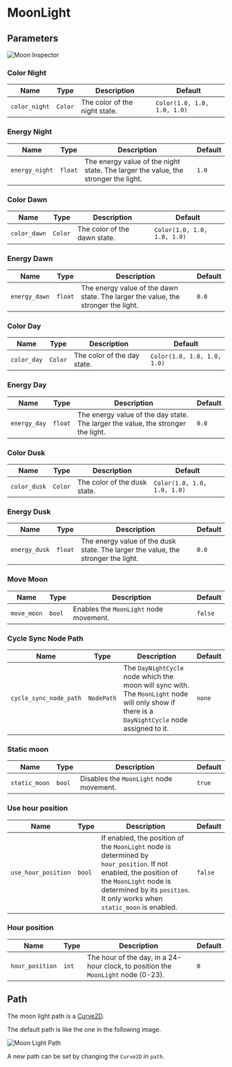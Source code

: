 # MoonLight

## Parameters

![Moon Inspector](../example_images/moon_light_inspector.png)

### Color Night

| Name | Type | Description | Default |
| - | - | - | - |
| `color_night` | `Color` | The color of the night state. | `Color(1.0, 1.0, 1.0, 1.0)` |

### Energy Night

| Name | Type | Description | Default |
| - | - | - | - |
| `energy_night` | `float` | The energy value of the night state. The larger the value, the stronger the light. | `1.0` |

### Color Dawn

| Name | Type | Description | Default |
| - | - | - | - |
| `color_dawn` | `Color` | The color of the dawn state. | `Color(1.0, 1.0, 1.0, 1.0)` |

### Energy Dawn

| Name | Type | Description | Default |
| - | - | - | - |
| `energy_dawn` | `float` | The energy value of the dawn state. The larger the value, the stronger the light. | `0.0` |

### Color Day

| Name | Type | Description | Default |
| - | - | - | - |
| `color_day` | `Color` | The color of the day state. | `Color(1.0, 1.0, 1.0, 1.0)` |

### Energy Day

| Name | Type | Description | Default |
| - | - | - | - |
| `energy_day` | `float` | The energy value of the day state. The larger the value, the stronger the light. | `0.0` |

### Color Dusk

| Name | Type | Description | Default |
| - | - | - | - |
| `color_dusk` | `Color` | The color of the dusk state. | `Color(1.0, 1.0, 1.0, 1.0)` |

### Energy Dusk

| Name | Type | Description | Default |
| - | - | - | - |
| `energy_dusk` | `float` | The energy value of the dusk state. The larger the value, the stronger the light. | `0.0` |

### Move Moon

| Name | Type | Description | Default |
| - | - | - | - |
| `move_moon` | `bool` | Enables the `MoonLight` node movement. | `false` |

### Cycle Sync Node Path

| Name | Type | Description | Default |
| - | - | - | - |
| `cycle_sync_node_path` | `NodePath` | The `DayNightCycle` node which the moon will sync with. The `MoonLight` node will only show if there is a `DayNightCycle` node assigned to it. | `none` |

### Static moon

| Name | Type | Description | Default |
| - | - | - | - |
| `static_moon` | `bool` | Disables the `MoonLight` node movement. | `true` |

### Use hour position

| Name | Type | Description | Default |
| - | - | - | - |
| `use_hour_position` | `bool` | If enabled, the position of the `MoonLight` node is determined by `hour_position`. If not enabled, the position of the `MoonLight` node is determined by its `position`. It only works when `static_moon` is enabled. | `false` |

### Hour position

| Name | Type | Description | Default |
| - | - | - | - |
| `hour_position` | `int` | The hour of the day, in a 24-hour clock, to position the `MoonLight` node (0-23). | `0` |

## Path

The moon light path is a [Curve2D](https://docs.godotengine.org/en/stable/classes/class_curve2d.html).

The default path is like the one in the following image.

![Moon Light Path](../example_images/moon_light_path.png)

A new path can be set by changing the `Curve2D` in `path`.
